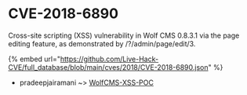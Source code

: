 # CVE-2018-6890

Cross-site scripting (XSS) vulnerability in Wolf CMS 0.8.3.1 via the page editing feature, as demonstrated by /?/admin/page/edit/3.

{% embed url="https://github.com/Live-Hack-CVE/full_database/blob/main/cves/2018/CVE-2018-6890.json" %}


* pradeepjairamani ~> [WolfCMS-XSS-POC](https://www.alice-snow.ru/2018/database/cve-2018-6890/wolfcms-xss-poc-pradeepjairamani)
